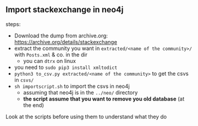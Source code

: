 ## Import stackexchange in neo4j

steps:

- Download the dump from archive.org: https://archive.org/details/stackexchange
- extract the community you want in `extracted/<name of the community>/` with `Posts.xml` & co. in the dir
   - you can `dtrx` on linux
- you need to `sudo pip3 install xmltodict`
- `python3 to_csv.py extracted/<name of the community>` to get the csvs in `csvs/`
- `sh importscript.sh` to import the csvs in neo4j
   - assuming that neo4j is in the `../neo/` directory
   - **the script assume that you want to remove you old database** (at the end)

Look at the scripts before using them to understand what they do
